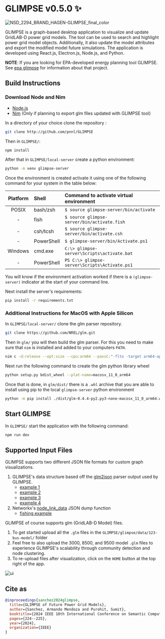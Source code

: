 # GLIMPSE v0.5.0 ✨

![NSD_2294_BRAND_HAGEN-GLIMPSE_final_color](https://github.com/user-attachments/assets/182d1235-eb30-4467-b880-aec3000e786f)

GLIMPSE is a graph-based desktop application to visualize and update GridLAB-D power grid models. The tool can be used to search and highlight power grid model objects. Additionally, it also update the model attributes and export the modified model future simulations. The application is developed using React.js, Electron.js, Node.js, and Python.

**NOTE**: If you are looking for EPA-developed energy planning tool GLIMPSE. See [epa glimpse](https://epa.gov/glimpse) for information about that project.

## Build Instructions

### Download Node and Nim

- [Node.js](https://nodejs.org/en)
- [Nim](https://nim-lang.org/install.html) (Only if planning to export glm files updated with GLIMPSE tool)

In a directory of your choice clone the repository :

```bash
git clone http://github.com/pnnl/GLIMPSE
```

Then in `GLIMPSE/`:

```bash
npm install
```

After that in `GLIMPSE/local-server` create a python environment:

```bash
python -m venv glimpse-server
```

Once the environment is created activate it using one of the following command for your system in the table below:

| Platform | Shell      | Command to activate virtual environment       |
| :------: | :--------- | :-------------------------------------------- |
|  POSIX   | bash/zsh   | `$ source glimpse-server/bin/activate`        |
|    -     | fish       | `$ source glimpse-server/bin/activate.fish`   |
|    -     | csh/tcsh   | `$ source glimpse-server/bin/activate.csh`    |
|    -     | PowerShell | `$ glimpse-server/bin/Activate.ps1`           |
| Windows  | cmd.exe    | `C:\> glimpse-server\Scripts\activate.bat`    |
|    -     | PowerShell | `PS C:\> glimpse-server\Scripts\Activate.ps1` |

You will know if the environment activation worked if there is a `(glimpse-server)` indicator at the start of your command line.

Next install the server's requirements:

```bash
pip install -r requirements.txt
```

### Additional Instructions for MacOS with Apple Silicon

In `GLIMPSE/local-server/` clone the glm parser repository.

```bash
git clone https://github.com/NREL/glm.git
```

Then in `glm/` you will then build the glm parser. For this you need to make sure that `nim` is installed and added to your computers `PATH`.

```bash
nim c -d:release --opt:size --cpu:arm64 --passC:"-flto -target arm64-apple-macos11" --passL:"-flto -target arm64-apple-macos11" --app:lib --out:lib/_glm.so src/glm.nim
```

Next run the following command to create the glm python library wheel

```bash
python setup.py bdist_wheel --plat-name=macosx_11_0_arm64
```

Once that is done, in `glm/dist/` there is a `.whl` archive that you are able to install using pip to the local `glimpse-server` python environment

```bash
python -m pip install ./dist/glm-0.4.4-py2.py3-none-macosx_11_0_arm64.whl
```

## Start GLIMPSE

In `GLIMPSE/` start the application with the following command:

```bash
npm run dev
```

## Supported Input Files

GLIMPSE supports two different JSON file formats for custom graph visualizations.

1. GLIMPSE's data structure based off the [glm2json](https://github.com/NREL/glm) parser output used by GLIMPSE.
   - [example 1](https://github.com/pnnl/GLIMPSE/blob/master/glimpse/data/demo_examples/customModelExample.json)
   - [example 2](https://github.com/pnnl/GLIMPSE/blob/master/glimpse/data/demo_examples/levelExample.json)
   - [example 3](https://github.com/pnnl/GLIMPSE/blob/master/glimpse/data/demo_examples/socialExample.json)
   - [example 4](https://github.com/pnnl/GLIMPSE/blob/master/glimpse/data/demo_examples/test.json)
2. Networkx's [node_link_data](https://networkx.org/documentation/stable/reference/readwrite/generated/networkx.readwrite.json_graph.node_link_data.html#networkx.readwrite.json_graph.node_link_data) JSON dump function
   - [fishing example](https://github.com/pnnl/GLIMPSE/blob/master/glimpse/data/demo_examples/gdata.json)

GLIMPSE of course supports glm (GridLAB-D Model) files.

1. To get started upload all the `.glm` files in the `GLIMPSE/glimpse/data/123-bus-model/` folder
2. Feel free to also upload the 3000, 8500, and 9500 model `.glm` files to experience GLIMPSE's scalability through community detection and node clustering.
3. To re-upload files after visualization, click on the `HOME` button at the top right of the app.

![ui](https://github.com/user-attachments/assets/76ecdcf4-df35-4c9f-9878-c99cdc49dfea)

## Cite as

```BibTeX
@inproceedings{sanchez2024glimpse,
  title={GLIMPSE of Future Power Grid Models},
  author={Sanchez, Armando Mendoza and Purohit, Sumit},
  booktitle={2024 IEEE 18th International Conference on Semantic Computing (ICSC)},
  pages={224--225},
  year={2024},
  organization={IEEE}
}
```
